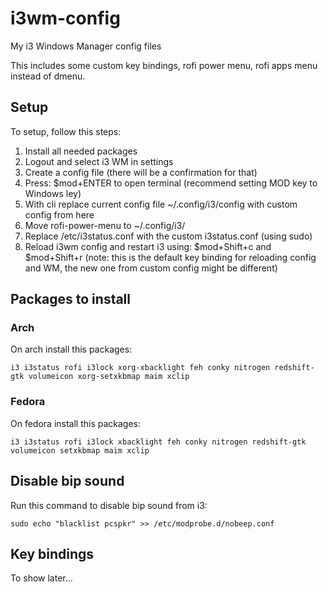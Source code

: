 # i3wm-config
My i3 Windows Manager config files

This includes some custom key bindings, rofi power menu, rofi apps menu instead of dmenu.

## Setup
To setup, follow this steps:

1.  Install all needed packages
2.  Logout and select i3 WM in settings
3.  Create a config file (there will be a confirmation for that)
4.  Press: $mod+ENTER to open terminal (recommend setting MOD key to Windows ley)
5.  With cli replace current config file ~/.config/i3/config with custom config from here
6.  Move rofi-power-menu to ~/.config/i3/
7.  Replace /etc/i3status.conf with the custom i3status.conf (using sudo)
8.  Reload i3wm config and restart i3 using: $mod+Shift+c and $mod+Shift+r (note: this is the default key binding for reloading config and WM, the new one from custom config might be different)

## Packages to install

### Arch
On arch install this packages:
```
i3 i3status rofi i3lock xorg-xbacklight feh conky nitrogen redshift-gtk volumeicon xorg-setxkbmap maim xclip
```

### Fedora
On fedora install this packages:
```
i3 i3status rofi i3lock xbacklight feh conky nitrogen redshift-gtk volumeicon setxkbmap maim xclip
```

## Disable bip sound
Run this command to disable bip sound from i3:
```
sudo echo "blacklist pcspkr" >> /etc/modprobe.d/nobeep.conf
```

## Key bindings
To show later...
